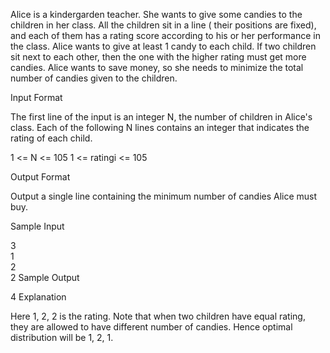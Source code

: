 Alice is a kindergarden teacher. She wants to give some candies to the children in her class.  All the children sit in a line ( their positions are fixed), and each  of them has a rating score according to his or her performance in the class.  Alice wants to give at least 1 candy to each child. If two children sit next to each other, then the one with the higher rating must get more candies. Alice wants to save money, so she needs to minimize the total number of candies given to the children.

Input Format

The first line of the input is an integer N, the number of children in Alice's class. Each of the following N lines contains an integer that indicates the rating of each child.

1 <= N <= 105 
1 <= ratingi <= 105

Output Format

Output a single line containing the minimum number of candies Alice must buy.

Sample Input

3  
1  
2  
2
Sample Output

4
Explanation

Here 1, 2, 2 is the rating. Note that when two children have equal rating, they are allowed to have different number of candies. Hence optimal distribution will be 1, 2, 1.
